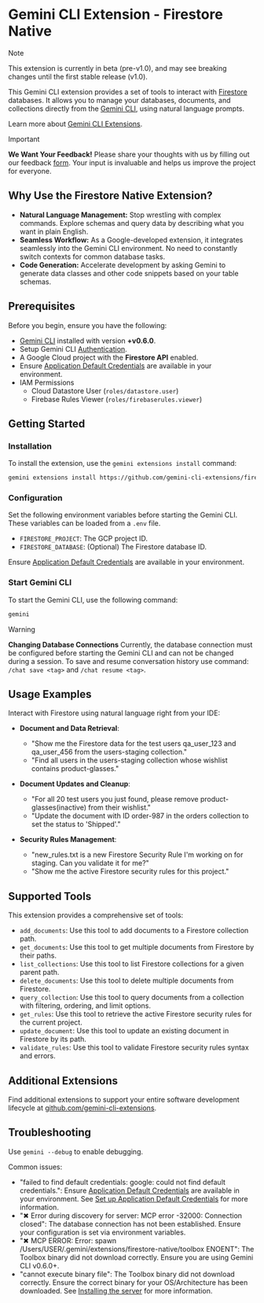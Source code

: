 # Gemini CLI Extension - Firestore Native

> [!NOTE]
> This extension is currently in beta (pre-v1.0), and may see breaking changes until the first stable release (v1.0).

This Gemini CLI extension provides a set of tools to interact with [Firestore](https://cloud.google.com/firestore/docs) databases. It allows you to manage your databases, documents, and collections directly from the [Gemini CLI](https://google-gemini.github.io/gemini-cli/), using natural language prompts.

Learn more about [Gemini CLI Extensions](https://github.com/google-gemini/gemini-cli/blob/main/docs/extensions/index.md).
> [!IMPORTANT]
> **We Want Your Feedback!**
> Please share your thoughts with us by filling out our feedback [form][form]. 
> Your input is invaluable and helps us improve the project for everyone.

[form]: https://docs.google.com/forms/d/e/1FAIpQLSfEGmLR46iipyNTgwTmIDJqzkAwDPXxbocpXpUbHXydiN1RTw/viewform?usp=pp_url&entry.157487=firestore-native

## Why Use the Firestore Native Extension?

* **Natural Language Management:** Stop wrestling with complex commands. Explore schemas and query data by describing what you want in plain English.
* **Seamless Workflow:** As a Google-developed extension, it integrates seamlessly into the Gemini CLI environment. No need to constantly switch contexts for common database tasks.
* **Code Generation:** Accelerate development by asking Gemini to generate data classes and other code snippets based on your table schemas.


## Prerequisites

Before you begin, ensure you have the following:

* [Gemini CLI](https://github.com/google-gemini/gemini-cli) installed with version **+v0.6.0**.
* Setup Gemini CLI [Authentication](https://github.com/google-gemini/gemini-cli/tree/main?tab=readme-ov-file#-authentication-options).
* A Google Cloud project with the **Firestore API** enabled.
* Ensure [Application Default Credentials](https://cloud.google.com/docs/authentication/gcloud) are available in your environment.
* IAM Permissions
    * Cloud Datastore User (`roles/datastore.user`)
    * Firebase Rules Viewer (`roles/firebaserules.viewer`)

## Getting Started

### Installation

To install the extension, use the `gemini extensions install` command:

```bash
gemini extensions install https://github.com/gemini-cli-extensions/firestore-native
```

### Configuration

Set the following environment variables before starting the Gemini CLI. These variables can be loaded from a `.env` file.

* `FIRESTORE_PROJECT`: The GCP project ID.
* `FIRESTORE_DATABASE`: (Optional) The Firestore database ID.

Ensure [Application Default Credentials](https://cloud.google.com/docs/authentication/gcloud) are available in your environment.

### Start Gemini CLI

To start the Gemini CLI, use the following command:

```bash
gemini
```

> [!WARNING]
> **Changing Database Connections**
> Currently, the database connection must be configured before starting the Gemini CLI and can not be changed during a session.
> To save and resume conversation history use command: `/chat save <tag>` and `/chat resume <tag>`.

## Usage Examples

Interact with Firestore using natural language right from your IDE:

* **Document and Data Retrieval**:

  * "Show me the Firestore data for the test users qa_user_123 and qa_user_456 from the users-staging collection."
  * "Find all users in the users-staging collection whose wishlist contains product-glasses."

* **Document Updates and Cleanup**:
  * "For all 20 test users you just found, please remove product-glasses(inactive) from their wishlist."
  * "Update the document with ID order-987 in the orders collection to set the status to 'Shipped'."

* **Security Rules Management**:
  * "new_rules.txt is a new Firestore Security Rule I'm working on for staging. Can you validate it for me?"
  * "Show me the active Firestore security rules for this project."

## Supported Tools

This extension provides a comprehensive set of tools:

* `add_documents`: Use this tool to add documents to a Firestore collection path.
* `get_documents`: Use this tool to get multiple documents from Firestore by their paths.
* `list_collections`: Use this tool to list Firestore collections for a given parent path.
* `delete_documents`: Use this tool to delete multiple documents from Firestore.
* `query_collection`: Use this tool to query documents from a collection with filtering, ordering, and limit options.
* `get_rules`: Use this tool to retrieve the active Firestore security rules for the current project.
* `update_document`: Use this tool to update an existing document in Firestore by its path.
* `validate_rules`: Use this tool to validate Firestore security rules syntax and errors.

## Additional Extensions

Find additional extensions to support your entire software development lifecycle at [github.com/gemini-cli-extensions](https://github.com/gemini-cli-extensions).

## Troubleshooting

Use `gemini --debug` to enable debugging.

Common issues:

* "failed to find default credentials: google: could not find default credentials.": Ensure [Application Default Credentials](https://cloud.google.com/docs/authentication/gcloud) are available in your environment. See [Set up Application Default Credentials](https://cloud.google.com/docs/authentication/external/set-up-adc) for more information.
* "✖ Error during discovery for server: MCP error -32000: Connection closed": The database connection has not been established. Ensure your configuration is set via environment variables.
* "✖ MCP ERROR: Error: spawn /Users/USER/.gemini/extensions/firestore-native/toolbox ENOENT": The Toolbox binary did not download correctly. Ensure you are using Gemini CLI v0.6.0+.
* "cannot execute binary file": The Toolbox binary did not download correctly. Ensure the correct binary for your OS/Architecture has been downloaded. See [Installing the server](https://googleapis.github.io/genai-toolbox/getting-started/introduction/#installing-the-server) for more information.
